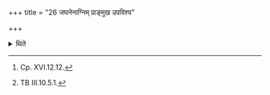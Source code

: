 +++
title = "26 जघनेनाग्निम् प्राङ्मुख उपविश्य"

+++

<details><summary>थिते</summary>

26. The Hotr̥ having sat behind the fire with his face turned to the east[^1] recites the recitation connected with complete (fire altar)-building (saṁcitokthyena) i.e. the chapter beginning with bhuḥ bhuvaḥ svaḥ.[^2]  

[^1]: Cp. XVI.12.12.  

[^2]: TB III.10.5.1.  
</details>
